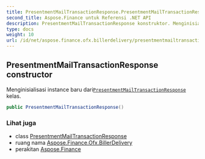 ```yaml
---
title: PresentmentMailTransactionResponse.PresentmentMailTransactionResponse
second_title: Aspose.Finance untuk Referensi .NET API
description: PresentmentMailTransactionResponse konstruktor. Menginisialisasi instance baru dariPresentmentMailTransactionResponse kelas.
type: docs
weight: 10
url: /id/net/aspose.finance.ofx.billerdelivery/presentmentmailtransactionresponse/presentmentmailtransactionresponse/
---
```

## PresentmentMailTransactionResponse constructor

Menginisialisasi instance baru dari[`PresentmentMailTransactionResponse`](../) kelas.

```csharp
public PresentmentMailTransactionResponse()
```

### Lihat juga

* class [PresentmentMailTransactionResponse](../)
* ruang nama [Aspose.Finance.Ofx.BillerDelivery](../../presentmentmailtransactionresponse/)
* perakitan [Aspose.Finance](../../../)


